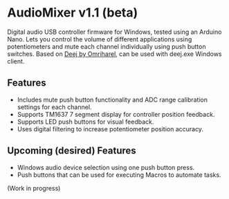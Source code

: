 # AudioMixer v1.1 (beta)
Digital audio USB controller firmware for Windows, tested using an Arduino Nano. Lets you control the volume of different applications using potentiometers and mute each channel individually using push button switches.
Based on [Deej by Omriharel], can be used with deej.exe Windows client.

## Features
* Includes mute push button functionality and ADC range calibration settings for each channel.
* Supports TM1637 7 segment display for controller position feedback.
* Supports LED push buttons for visual feedback.
* Uses digital filtering to increase potentiometer position accuracy.

## Upcoming (desired) Features
* Windows audio device selection using one push button press.
* Push buttons that can be used for executing Macros to automate tasks.

(Work in progress)

[//]: #

[Deej by Omriharel]: <https://github.com/omriharel/deej>